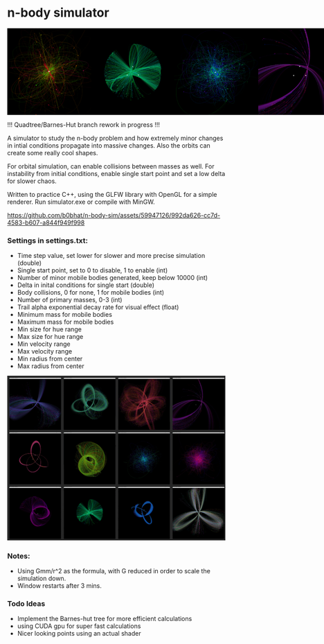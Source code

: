 # n-body simulator
<div style="display: flex;">
<img src="pics/yellow.png" alt="image" width="200" height="200">
<img src="pics/green.png" alt="image" width="200" height="200">
<img src="pics/blue.png" alt="image" width="200" height="200">
<img src="pics/purple.png" alt="image" width="200" height="200">
</div>

!!! Quadtree/Barnes-Hut branch rework in progress !!!

A simulator to study the n-body problem and how extremely minor changes in intial conditions propagate into massive changes.
 Also the orbits can create some really cool shapes.

For orbital simulation, can enable collisions between masses as well.
For instability from initial conditions, enable single start point and set a low delta for slower chaos.

Written to practice C++, using the GLFW library with OpenGL for a simple renderer.
Run simulator.exe or compile with MinGW.

https://github.com/b0bhat/n-body-sim/assets/59947126/992da626-cc7d-4583-b607-a844f949f998


### Settings in settings.txt:
- Time step value, set lower for slower and more precise simulation (double)
- Single start point, set to 0 to disable, 1 to enable (int)
- Number of minor mobile bodies generated, keep below 10000 (int)
- Delta in inital conditions for single start (double)
- Body collisions, 0 for none, 1 for mobile bodies (int)
- Number of primary masses, 0-3 (int)
- Trail alpha exponential decay rate for visual effect (float) 
- Minimum mass for mobile bodies
- Maximum mass for mobile bodies
- Min size for hue range
- Max size for hue range
- Min velocity range
- Max velocity range
- Min radius from center
- Max radius from center

![image](preview.png)

### Notes:
- Using Gmm/r^2 as the formula, with G reduced in order to scale the simulation down.
- Window restarts after 3 mins.

### Todo Ideas
- Implement the Barnes-hut tree for more efficient calculations
- using CUDA gpu for super fast calculations
- Nicer looking points using an actual shader
